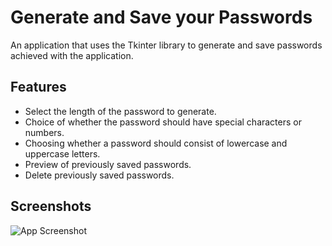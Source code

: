 # Generate and Save your Passwords

An application that uses the Tkinter library to generate and save passwords achieved with the application.


## Features

- Select the length of the password to generate.
- Choice of whether the password should have special characters or numbers.
- Choosing whether a password should consist of lowercase and uppercase letters.
- Preview of previously saved passwords.
- Delete previously saved passwords.

## Screenshots

![App Screenshot](https://scontent-waw1-1.xx.fbcdn.net/v/t1.15752-9/315529998_730243121426476_1046834643625062629_n.png?_nc_cat=101&ccb=1-7&_nc_sid=ae9488&_nc_ohc=v_vYgm4qnoEAX_KyxO1&_nc_ht=scontent-waw1-1.xx&oh=03_AdT11JIcYhWvm3bMH3iUCkl11KKwB9bOIeZrevcgynoUBQ&oe=639EE409)
